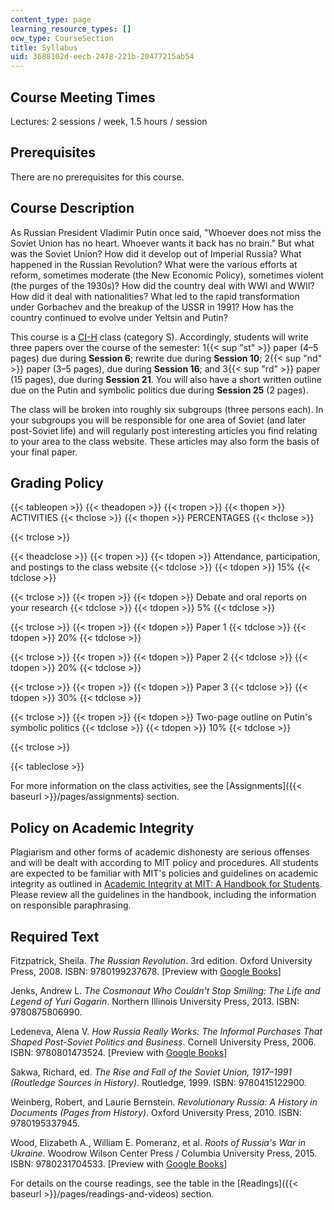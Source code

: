 ```yaml
---
content_type: page
learning_resource_types: []
ocw_type: CourseSection
title: Syllabus
uid: 3688102d-eecb-2478-221b-20477215ab54
---
```


Course Meeting Times
--------------------

Lectures: 2 sessions / week, 1.5 hours / session

Prerequisites
-------------

There are no prerequisites for this course.

Course Description
------------------

As Russian President Vladimir Putin once said, "Whoever does not miss the Soviet Union has no heart. Whoever wants it back has no brain." But what was the Soviet Union? How did it develop out of Imperial Russia? What happened in the Russian Revolution? What were the various efforts at reform, sometimes moderate (the New Economic Policy), sometimes violent (the purges of the 1930s)? How did the country deal with WWI and WWII? How did it deal with nationalities? What led to the rapid transformation under Gorbachev and the breakup of the USSR in 1991? How has the country continued to evolve under Yeltsin and Putin?

This course is a [CI-H](http://web.mit.edu/commreq/cih.html) class (category S). Accordingly, students will write three papers over the course of the semester: 1{{< sup "st" >}} paper (4–5 pages) due during **Session 6**; rewrite due during **Session 10**; 2{{< sup "nd" >}} paper (3–5 pages), due during **Session 16**; and 3{{< sup "rd" >}} paper (15 pages), due during **Session 21**. You will also have a short written outline due on the Putin and symbolic politics due during **Session 25** (2 pages).

The class will be broken into roughly six subgroups (three persons each). In your subgroups you will be responsible for one area of Soviet (and later post-Soviet life) and will regularly post interesting articles you find relating to your area to the class website. These articles may also form the basis of your final paper.

Grading Policy
--------------

{{< tableopen >}}
{{< theadopen >}}
{{< tropen >}}
{{< thopen >}}
ACTIVITIES
{{< thclose >}}
{{< thopen >}}
PERCENTAGES
{{< thclose >}}

{{< trclose >}}

{{< theadclose >}}
{{< tropen >}}
{{< tdopen >}}
Attendance, participation, and postings to the class website
{{< tdclose >}}
{{< tdopen >}}
15%
{{< tdclose >}}

{{< trclose >}}
{{< tropen >}}
{{< tdopen >}}
Debate and oral reports on your research
{{< tdclose >}}
{{< tdopen >}}
5%
{{< tdclose >}}

{{< trclose >}}
{{< tropen >}}
{{< tdopen >}}
Paper 1
{{< tdclose >}}
{{< tdopen >}}
20%
{{< tdclose >}}

{{< trclose >}}
{{< tropen >}}
{{< tdopen >}}
Paper 2
{{< tdclose >}}
{{< tdopen >}}
20%
{{< tdclose >}}

{{< trclose >}}
{{< tropen >}}
{{< tdopen >}}
Paper 3
{{< tdclose >}}
{{< tdopen >}}
30%
{{< tdclose >}}

{{< trclose >}}
{{< tropen >}}
{{< tdopen >}}
Two-page outline on Putin's symbolic politics
{{< tdclose >}}
{{< tdopen >}}
10%
{{< tdclose >}}

{{< trclose >}}

{{< tableclose >}}

For more information on the class activities, see the [Assignments]({{< baseurl >}}/pages/assignments) section.

Policy on Academic Integrity
----------------------------

Plagiarism and other forms of academic dishonesty are serious offenses and will be dealt with according to MIT policy and procedures. All students are expected to be familiar with MIT's policies and guidelines on academic integrity as outlined in [Academic Integrity at MIT: A Handbook for Students](http://integrity.mit.edu/). Please review all the guidelines in the handbook, including the information on responsible paraphrasing.

Required Text
-------------

Fitzpatrick, Sheila. _The Russian Revolution_. 3rd edition. Oxford University Press, 2008. ISBN: 9780199237678. \[Preview with [Google Books](http://books.google.com/books?id=MkYVDAAAQBAJ&pg=PAfrontcover)\]

Jenks, Andrew L. _The Cosmonaut Who Couldn't Stop Smiling: The Life and Legend of Yuri Gagarin_. Northern Illinois University Press, 2013. ISBN: 9780875806990.

Ledeneva, Alena V. _How Russia Really Works: The Informal Purchases That Shaped Post-Soviet Politics and Business_. Cornell University Press, 2006. ISBN: 9780801473524. \[Preview with [Google Books](http://books.google.com/books?id=eGMdaMK16UkC&pg=PAfrontcover)\]

Sakwa, Richard, ed. _The Rise and Fall of the Soviet Union, 1917–1991 (Routledge Sources in History)_. Routledge, 1999. ISBN: 9780415122900.

Weinberg, Robert, and Laurie Bernstein. _Revolutionary Russia: A History in Documents (Pages from History)_. Oxford University Press, 2010. ISBN: 9780195337945.

Wood, Elizabeth A., William E. Pomeranz, et al. _Roots of Russia's War in Ukraine_. Woodrow Wilson Center Press / Columbia University Press, 2015. ISBN: 9780231704533. \[Preview with [Google Books](http://books.google.com/books?id=JyDyCgAAQBAJ&pg=PAfrontcover)\]

For details on the course readings, see the table in the [Readings]({{< baseurl >}}/pages/readings-and-videos) section.
